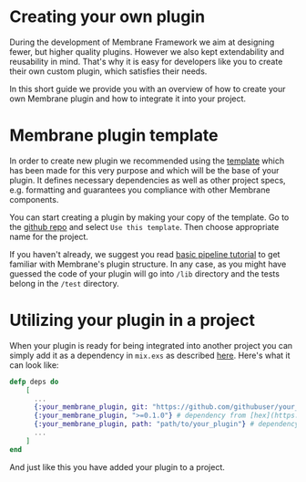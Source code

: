 # Creating your own plugin

During the development of Membrane Framework we aim at designing fewer, but higher quality plugins. However we also kept extendability and reusability in mind. That's why it is easy for developers like you to create their own custom plugin, which satisfies their needs.

In this short guide we provide you with an overview of how to create your own Membrane plugin and how to integrate it into your project.

# Membrane plugin template

In order to create new plugin we recommended using the [template](https://github.com/membraneframework/membrane_template_plugin) which has been made for this very purpose and which will be the base of your plugin.
It defines necessary dependencies as well as other project specs, e.g. formatting and guarantees you compliance with other Membrane components.

You can start creating a plugin by making your copy of the template. Go to the [github repo](https://github.com/membraneframework/membrane_template_plugin) and select `Use this template`. Then choose appropriate name for the project.

If you haven't already, we suggest you read [basic pipeline tutorial](/basic_pipeline/01.0_Introduction.md) to get familiar with Membrane's plugin structure. In any case, as you might have guessed the code of your plugin will go into `/lib` directory and the tests belong in the `/test` directory. 

# Utilizing your plugin in a project

When your plugin is ready for being integrated into another project you can simply add it as a dependency in `mix.exs` as described [here](https://hexdocs.pm/mix/Mix.Tasks.Deps.html). Here's what it can look like:

```Elixir
defp deps do
    [
      ...
      {:your_membrane_plugin, git: "https://github.com/githubuser/your_membrane_plugin", tag: "0.1"} # dependency from github
      {:your_membrane_plugin, ">=0.1.0"} # dependency from [hex](https://hex.pm/)
      {:your_membrane_plugin, path: "path/to/your_plugin"} # dependency from local file
      ...
    ]
end 
```

And just like this you have added your plugin to a project. 